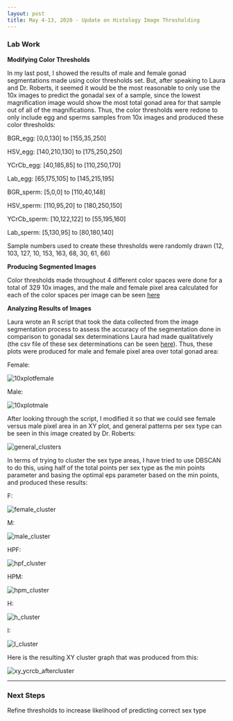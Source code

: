 ```yaml
---
layout: post
title: May 4-13, 2020 - Update on Histology Image Thresholding
---
```


### Lab Work

__Modifying Color Thresholds__

In my last post, I showed the results of male and female gonad segmentations made using color thresholds set. But, after speaking to Laura and Dr. Roberts, it seemed it would be the most reasonable to only use the 10x images to predict the gonadal sex of a sample, since the lowest magnification image would show the most total gonad area for that sample out of all of the magnifications. Thus, the color thresholds were redone to only include egg and sperms samples from 10x images and produced these color thresholds:

BGR_egg: [0,0,130] to [155,35,250]
 
HSV_egg: [140,210,130] to [175,250,250]

YCrCb_egg: [40,185,85] to [110,250,170]

Lab_egg: [65,175,105] to [145,215,195]

BGR_sperm: [5,0,0] to [110,40,148]
 
HSV_sperm: [110,95,20] to [180,250,150]

YCrCb_sperm: [10,122,122] to [55,195,160]

Lab_sperm: [5,130,95] to [80,180,140]

Sample numbers used to create these thresholds were randomly drawn (12, 103, 127, 10, 153, 163, 68, 30, 61, 66)

__Producing Segmented Images__

Color thresholds made throughout 4 different color spaces were done for a total of 329 10x images, and the male and female pixel area calculated for each of the color spaces per image can be seen [here](https://docs.google.com/spreadsheets/d/1An8KtxzlPDyirHNVihmlng2YYMROMexqx3tpAm1nGv0/edit?usp=sharing)

__Analyzing Results of Images__

Laura wrote an R script that took the data collected from the image segmentation process to assess the accuracy of the segmentation done in comparison to gonadal sex determinations Laura had made qualitatively (the csv file of these sex determinations can be seen [here](https://github.com/laurahspencer/O.angasi_conditioning/blob/master/data/Angasi-Histology.csv)). Thus, these plots were produced for male and female pixel area over total gonad area:

Female:

![10xplotfemale](https://github.com/H-Ra/h-ra.github.io/blob/master/images/10xplotfemale.png?raw=true)

Male:

![10xplotmale](https://github.com/H-Ra/h-ra.github.io/blob/master/images/10xplotmale.png?raw=true)

After looking through the script, I modified it so that we could see female versus male pixel area in an XY plot, and general patterns per sex type can be seen in this image created by Dr. Roberts: 

![general_clusters](https://github.com/H-Ra/h-ra.github.io/blob/master/images/general_clusters.png?raw=true)

In terms of trying to cluster the sex type areas, I have tried to use DBSCAN to do this, using half of the total points per sex type as the min points parameter and basing the optimal eps parameter based on the min points, and produced these results:

F:

![female_cluster](https://github.com/H-Ra/h-ra.github.io/blob/master/images/female_cluster.png?raw=true)

M:

![male_cluster](https://github.com/H-Ra/h-ra.github.io/blob/master/images/male_cluster.png?raw=true)

HPF:

![hpf_cluster](https://github.com/H-Ra/h-ra.github.io/blob/master/images/hpf_cluster.png?raw=true)

HPM:

![hpm_cluster](https://github.com/H-Ra/h-ra.github.io/blob/master/images/hpm_cluster.png?raw=true)

H:

![h_cluster](https://github.com/H-Ra/h-ra.github.io/blob/master/images/h_cluster.png?raw=true)

I:

![I_cluster](https://github.com/H-Ra/h-ra.github.io/blob/master/images/I_cluster.png?raw=true)

Here is the resulting XY cluster graph that was produced from this:

![xy_ycrcb_aftercluster](https://github.com/H-Ra/h-ra.github.io/blob/master/images/xy_ycrcb_aftercluster.png?raw=true)

---

### Next Steps

Refine thresholds to increase likelihood of predicting correct sex type